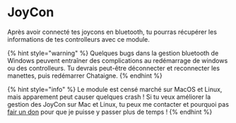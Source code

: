 # JoyCon

Après avoir connecté tes joycons en bluetooth, tu pourras récupérer les informations de tes controlleurs avec ce module.

{% hint style="warning" %}
Quelques bugs dans la gestion bluetooth de Windows peuvent entraîner des complications au redémarrage de windows ou des controlleurs. Tu devrais peut-être déconnecter et reconnecter les manettes, puis redémarrer Chataigne.
{% endhint %}

{% hint style="info" %}
Le module est censé marché sur MacOS et Linux, mais apparement peut causer quelques crash ! Si tu veux améliorer la gestion des JoyCon sur Mac et Linux, tu peux me contacter et pourquoi pas [fair un don](https://github.com/sponsors/benkuper) pour que je puisse y passer plus de temps !
{% endhint %}

